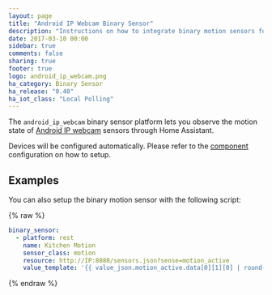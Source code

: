```yaml
---
layout: page
title: "Android IP Webcam Binary Sensor"
description: "Instructions on how to integrate binary motion sensors for Android IP webcam within Home Assistant."
date: 2017-03-10 00:00
sidebar: true
comments: false
sharing: true
footer: true
logo: android_ip_webcam.png
ha_category: Binary Sensor
ha_release: "0.40"
ha_iot_class: "Local Polling"
---
```



The `android_ip_webcam` binary sensor platform lets you observe the motion state of [Android IP webcam](https://play.google.com/store/apps/details?id=com.pas.webcam) sensors through Home Assistant.

Devices will be configured automatically. Please refer to the [component](/components/android_ip_webcam/) configuration on how to setup.

## Examples

You can also setup the binary motion sensor with the following script:

{% raw %}
```yaml
binary_sensor:
  - platform: rest
    name: Kitchen Motion
    sensor_class: motion
    resource: http://IP:8080/sensors.json?sense=motion_active
    value_template: '{{ value_json.motion_active.data[0][1][0] | round(0) }}'
```
{% endraw %}

